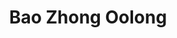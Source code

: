 ---
title: Bao Zhong Oolong
color: yellow-green
info: Ein günstiger Vertreter der modernen grünen, ungerösteten Oolongs mit offenen Blatt.

shop: Taiwan Tea Crafts
shop-url: https://www.taiwanteacrafts.com/product/baguashan-spring-bao-zhong-tea/
order-id: 2022-ttc-1
order-date: Januar&nbsp;2022
key: 1

show-details: true
type: Oolong
country: Taiwan
harvest: Frühling 2021
harvest-style: maschinell
elevation: 350m
location: Baguashan
cultivar: Si Ji Chun
oxidation: sehr niedrig
roasting: keine

gongfu: true
gongfu-temperature: 85°C
gongfu-weight: 5-6&hairsp;g pro 100&hairsp;ml
gongfu-volume: ca. 2/3 des Gefäßes gefüllt ist
gongfu-rinse: blitz
gongfu-first: 10 Sekunden
gongfu-further: +10 Sekunden pro Aufguss
gongfu-increase-temperature: true

show-notes: true
short-notes: true
aroma: milchig, blumig
liquer-color: blasses Gelb
taste: milchig, blumig
spent-leaf: dunkelgrün mit roten Rändern
---